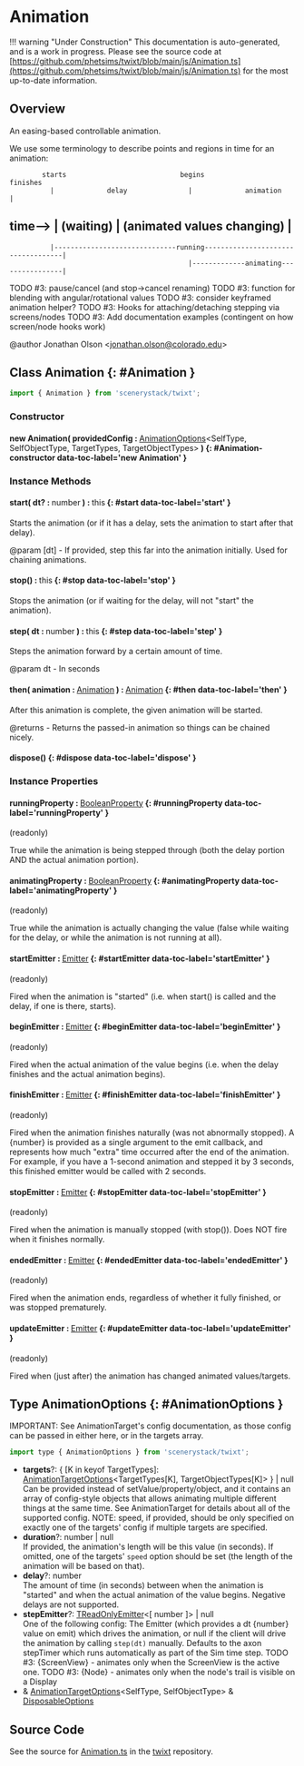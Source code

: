 # Animation

!!! warning "Under Construction"
    This documentation is auto-generated, and is a work in progress. Please see the source code at
    [https://github.com/phetsims/twixt/blob/main/js/Animation.ts](https://github.com/phetsims/twixt/blob/main/js/Animation.ts) for the most up-to-date information.

## Overview

An easing-based controllable animation.

We use some terminology to describe points and regions in time for an animation:

            starts                            begins                                finishes
              |             delay               |             animation                |
time--&gt;       |           (waiting)             |     (animated values changing)       |
---------------------------------------------------------------------------------------------------------------------
              |------------------------------running-----------------------------------|
                                                |-------------animating----------------|

TODO #3: pause/cancel (and stop-&gt;cancel renaming)
TODO #3: function for blending with angular/rotational values
TODO #3: consider keyframed animation helper?
TODO #3: Hooks for attaching/detaching stepping via screens/nodes
TODO #3: Add documentation examples (contingent on how screen/node hooks work)

@author Jonathan Olson &lt;jonathan.olson@colorado.edu&gt;

## Class Animation {: #Animation }


```js
import { Animation } from 'scenerystack/twixt';
```
### Constructor

#### new Animation( providedConfig : <span style="font-weight: 400;">[AnimationOptions](../twixt/Animation.md#AnimationOptions)&lt;SelfType, SelfObjectType, TargetTypes, TargetObjectTypes&gt;</span> ) {: #Animation-constructor data-toc-label='new Animation' }

### Instance Methods

#### start( dt? : <span style="font-weight: 400;"><span style="color: hsla(calc(var(--md-hue) + 180deg),80%,40%,1);">number</span></span> ) : <span style="font-weight: 400;"><span style="color: hsla(calc(var(--md-hue) + 180deg),80%,40%,1);">this</span></span> {: #start data-toc-label='start' }

Starts the animation (or if it has a delay, sets the animation to start after that delay).

@param [dt] - If provided, step this far into the animation initially.  Used for chaining animations.

#### stop() : <span style="font-weight: 400;"><span style="color: hsla(calc(var(--md-hue) + 180deg),80%,40%,1);">this</span></span> {: #stop data-toc-label='stop' }

Stops the animation (or if waiting for the delay, will not "start" the animation).

#### step( dt : <span style="font-weight: 400;"><span style="color: hsla(calc(var(--md-hue) + 180deg),80%,40%,1);">number</span></span> ) : <span style="font-weight: 400;"><span style="color: hsla(calc(var(--md-hue) + 180deg),80%,40%,1);">this</span></span> {: #step data-toc-label='step' }

Steps the animation forward by a certain amount of time.

@param dt - In seconds

#### then( animation : <span style="font-weight: 400;">[Animation](../twixt/Animation.md)</span> ) : <span style="font-weight: 400;">[Animation](../twixt/Animation.md)</span> {: #then data-toc-label='then' }

After this animation is complete, the given animation will be started.

@returns - Returns the passed-in animation so things can be chained nicely.

#### dispose() {: #dispose data-toc-label='dispose' }

### Instance Properties

#### runningProperty : <span style="font-weight: 400;">[BooleanProperty](../axon/BooleanProperty.md)</span> {: #runningProperty data-toc-label='runningProperty' }

(readonly)

True while the animation is being stepped through (both the delay portion AND the actual animation portion).

#### animatingProperty : <span style="font-weight: 400;">[BooleanProperty](../axon/BooleanProperty.md)</span> {: #animatingProperty data-toc-label='animatingProperty' }

(readonly)

True while the animation is actually changing the value (false while waiting for the delay, or while the animation
is not running at all).

#### startEmitter : <span style="font-weight: 400;">[Emitter](../axon/Emitter.md)</span> {: #startEmitter data-toc-label='startEmitter' }

(readonly)

Fired when the animation is "started" (i.e. when start() is called and the delay, if one is there, starts).

#### beginEmitter : <span style="font-weight: 400;">[Emitter](../axon/Emitter.md)</span> {: #beginEmitter data-toc-label='beginEmitter' }

(readonly)

Fired when the actual animation of the value begins (i.e. when the delay finishes and the actual animation begins).

#### finishEmitter : <span style="font-weight: 400;">[Emitter](../axon/Emitter.md)</span> {: #finishEmitter data-toc-label='finishEmitter' }

(readonly)

Fired when the animation finishes naturally (was not abnormally stopped). A {number} is provided as a single
argument to the emit callback, and represents how much "extra" time occurred after the end of the animation. For
example, if you have a 1-second animation and stepped it by 3 seconds, this finished emitter would be called with
2 seconds.

#### stopEmitter : <span style="font-weight: 400;">[Emitter](../axon/Emitter.md)</span> {: #stopEmitter data-toc-label='stopEmitter' }

(readonly)

Fired when the animation is manually stopped (with stop()). Does NOT fire when it finishes normally.

#### endedEmitter : <span style="font-weight: 400;">[Emitter](../axon/Emitter.md)</span> {: #endedEmitter data-toc-label='endedEmitter' }

(readonly)

Fired when the animation ends, regardless of whether it fully finished, or was stopped prematurely.

#### updateEmitter : <span style="font-weight: 400;">[Emitter](../axon/Emitter.md)</span> {: #updateEmitter data-toc-label='updateEmitter' }

(readonly)

Fired when (just after) the animation has changed animated values/targets.



## Type AnimationOptions {: #AnimationOptions }


IMPORTANT: See AnimationTarget's config documentation, as those config can be passed in either here, or in
the targets array.

```js
import type { AnimationOptions } from 'scenerystack/twixt';
```


- **targets**?: { [K in keyof TargetTypes]: [AnimationTargetOptions](../twixt/AnimationTarget.md#AnimationTargetOptions)&lt;TargetTypes[K], TargetObjectTypes[K]&gt; } | <span style="color: hsla(calc(var(--md-hue) + 180deg),80%,40%,1);">null</span>
<br>  Can be provided instead of setValue/property/object, and it contains an array of config-style objects that allows
  animating multiple different things at the same time. See AnimationTarget for details about all of the supported
  config.
  NOTE: speed, if provided, should be only specified on exactly one of the targets' config if multiple targets
  are specified.
- **duration**?: <span style="color: hsla(calc(var(--md-hue) + 180deg),80%,40%,1);">number</span> | <span style="color: hsla(calc(var(--md-hue) + 180deg),80%,40%,1);">null</span>
<br>  If provided, the animation's length will be this value (in seconds). If omitted, one of the targets' `speed` option
  should be set (the length of the animation will be based on that).
- **delay**?: <span style="color: hsla(calc(var(--md-hue) + 180deg),80%,40%,1);">number</span>
<br>  The amount of time (in seconds) between when the animation is "started" and when the actual animation of the value
  begins. Negative delays are not supported.
- **stepEmitter**?: [TReadOnlyEmitter](../axon/TEmitter.md#TReadOnlyEmitter)&lt;[ <span style="color: hsla(calc(var(--md-hue) + 180deg),80%,40%,1);">number</span> ]&gt; | <span style="color: hsla(calc(var(--md-hue) + 180deg),80%,40%,1);">null</span>
<br>  One of the following config:
  The Emitter (which provides a dt {number} value on emit) which drives the animation, or null if the client
  will drive the animation by calling `step(dt)` manually.  Defaults to the axon stepTimer which runs automatically
  as part of the Sim time step.
  TODO #3: {ScreenView} - animates only when the ScreenView is the active one.
  TODO #3: {Node} - animates only when the node's trail is visible on a Display
- &amp; [AnimationTargetOptions](../twixt/AnimationTarget.md#AnimationTargetOptions)&lt;SelfType, SelfObjectType&gt; &amp; [DisposableOptions](../axon/Disposable.md#DisposableOptions)




## Source Code

See the source for [Animation.ts](https://github.com/phetsims/twixt/blob/main/js/Animation.ts) in the [twixt](https://github.com/phetsims/twixt) repository.
